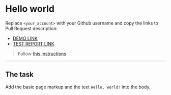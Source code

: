 # Hello world
Replace `<your_account>` with your Github username and copy the links to Pull Request description:
- [DEMO LINK](https://skachkov23.github.io/layout_hello-world/)
- [TEST REPORT LINK](https://skachkov23.github.io/layout_hello-world/report/html_report/)

> Follow [this instructions](https://github.com/mate-academy/layout_task-guideline#how-to-solve-the-layout-tasks-on-github)
___

## The task 
Add the basic page markup and the text `Hello, world!` into the body.
